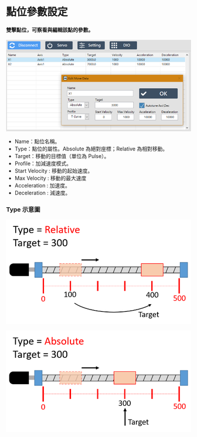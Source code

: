 # 點位參數設定

#### 雙擊點位，可察看與編輯該點的參數。

![](../../../.gitbook/assets/motionmodule_pointlist_properties.PNG)

* Name：點位名稱。
* Type：點位的屬性。Absolute 為絕對座標；Relative 為相對移動。
* Target：移動的目標值（單位為 Pulse）。
* Profile：加減速度模式。
* Start Velocity : 移動的起始速度。
* Max Velocity : 移動的最大速度
* Acceleration : 加速度。
* Deceleration : 減速度。



### Type 示意圖

![Case 1](../../../.gitbook/assets/motionmodule_typeexplaination1.png)

![Case 2](../../../.gitbook/assets/motionmodule_typeexplaination2.png)

